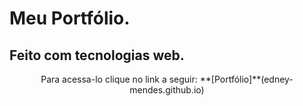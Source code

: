 ﻿# Meu Portfólio.
 ## Feito com tecnologias web.
 
 <p align="center"> Para acessa-lo clique no link a seguir: **[Portfólio]**(edney-mendes.github.io)
 
 
 
